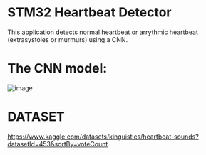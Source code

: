 # STM32 Heartbeat Detector
This application detects normal heartbeat or arrythmic heartbeat (extrasystoles or murmurs) using a CNN.

# The CNN model:

![image](https://github.com/callmechristian/heartbeat-detector-stm32/assets/49637374/243c92b9-82a6-4cb1-902c-a7834c8293b9)

# DATASET
https://www.kaggle.com/datasets/kinguistics/heartbeat-sounds?datasetId=453&sortBy=voteCount
